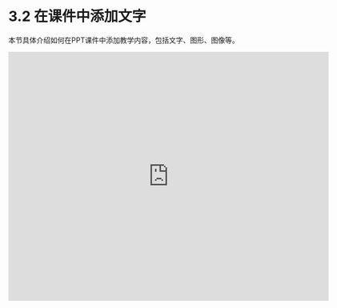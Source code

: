 # 3.2  在课件中添加文字
本节具体介绍如何在PPT课件中添加教学内容，包括文字、图形、图像等。
<iframe frameborder="0" width="640" height="498" src="https://v.qq.com/iframe/player.html?vid=k05287lxn5d&tiny=0&auto=0" allowfullscreen></iframe>